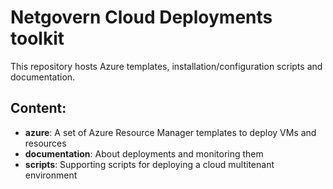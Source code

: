 # Netgovern Cloud Deployments toolkit

This repository hosts Azure templates, installation/configuration scripts and documentation.

## Content:
* **azure**:  A set of Azure Resource Manager templates to deploy VMs and resources
* **documentation**: About deployments and monitoring them
* **scripts**: Supporting scripts for deploying a cloud multitenant environment
